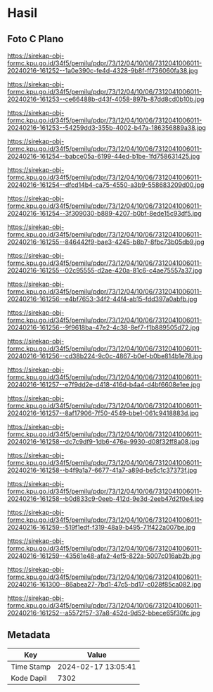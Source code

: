 # Hasil

## Foto C Plano

https://sirekap-obj-formc.kpu.go.id/34f5/pemilu/pdpr/73/12/04/10/06/7312041006011-20240216-161252--1a0e390c-fe4d-4328-9b8f-ff736060fa38.jpg

https://sirekap-obj-formc.kpu.go.id/34f5/pemilu/pdpr/73/12/04/10/06/7312041006011-20240216-161253--ce66488b-d43f-4058-897b-87dd8cd0b10b.jpg

https://sirekap-obj-formc.kpu.go.id/34f5/pemilu/pdpr/73/12/04/10/06/7312041006011-20240216-161253--54259dd3-355b-4002-b47a-186356889a38.jpg

https://sirekap-obj-formc.kpu.go.id/34f5/pemilu/pdpr/73/12/04/10/06/7312041006011-20240216-161254--babce05a-6199-44ed-b1be-1fd758631425.jpg

https://sirekap-obj-formc.kpu.go.id/34f5/pemilu/pdpr/73/12/04/10/06/7312041006011-20240216-161254--dfcd14b4-ca75-4550-a3b9-558683209d00.jpg

https://sirekap-obj-formc.kpu.go.id/34f5/pemilu/pdpr/73/12/04/10/06/7312041006011-20240216-161254--3f309030-b889-4207-b0bf-8ede15c93df5.jpg

https://sirekap-obj-formc.kpu.go.id/34f5/pemilu/pdpr/73/12/04/10/06/7312041006011-20240216-161255--846442f9-bae3-4245-b8b7-8fbc73b05db9.jpg

https://sirekap-obj-formc.kpu.go.id/34f5/pemilu/pdpr/73/12/04/10/06/7312041006011-20240216-161255--02c95555-d2ae-420a-81c6-c4ae75557a37.jpg

https://sirekap-obj-formc.kpu.go.id/34f5/pemilu/pdpr/73/12/04/10/06/7312041006011-20240216-161256--e4bf7653-34f2-44f4-ab15-fdd397a0abfb.jpg

https://sirekap-obj-formc.kpu.go.id/34f5/pemilu/pdpr/73/12/04/10/06/7312041006011-20240216-161256--9f9618ba-47e2-4c38-8ef7-f1b889505d72.jpg

https://sirekap-obj-formc.kpu.go.id/34f5/pemilu/pdpr/73/12/04/10/06/7312041006011-20240216-161256--cd38b224-9c0c-4867-b0ef-b0be814b1e78.jpg

https://sirekap-obj-formc.kpu.go.id/34f5/pemilu/pdpr/73/12/04/10/06/7312041006011-20240216-161257--e7f9dd2e-d418-416d-b4a4-d4bf6608e1ee.jpg

https://sirekap-obj-formc.kpu.go.id/34f5/pemilu/pdpr/73/12/04/10/06/7312041006011-20240216-161257--8af17906-7f50-4549-bbe1-061c9418883d.jpg

https://sirekap-obj-formc.kpu.go.id/34f5/pemilu/pdpr/73/12/04/10/06/7312041006011-20240216-161258--dc7c9df9-1db6-476e-9930-d08f32ff8a08.jpg

https://sirekap-obj-formc.kpu.go.id/34f5/pemilu/pdpr/73/12/04/10/06/7312041006011-20240216-161258--b4f9a1a7-6677-41a7-a89d-be5c1c37373f.jpg

https://sirekap-obj-formc.kpu.go.id/34f5/pemilu/pdpr/73/12/04/10/06/7312041006011-20240216-161258--b0d833c9-0eeb-412d-9e3d-2eeb47d2f0e4.jpg

https://sirekap-obj-formc.kpu.go.id/34f5/pemilu/pdpr/73/12/04/10/06/7312041006011-20240216-161259--519f1edf-f319-48a9-b495-71f422a007be.jpg

https://sirekap-obj-formc.kpu.go.id/34f5/pemilu/pdpr/73/12/04/10/06/7312041006011-20240216-161259--43561e48-afa2-4ef5-822a-5007c016ab2b.jpg

https://sirekap-obj-formc.kpu.go.id/34f5/pemilu/pdpr/73/12/04/10/06/7312041006011-20240216-161300--86abea27-7bd1-47c5-bd17-c028f85ca082.jpg

https://sirekap-obj-formc.kpu.go.id/34f5/pemilu/pdpr/73/12/04/10/06/7312041006011-20240216-161252--a5572f57-37a8-452d-9d52-bbece65f30fc.jpg


## Metadata

| Key        | Value               |
| ---------- | ------------------- |
| Time Stamp | 2024-02-17 13:05:41 |
| Kode Dapil | 7302                |



